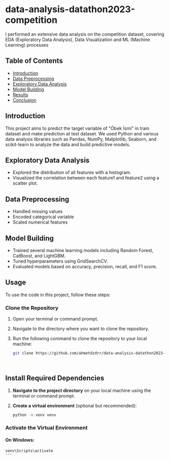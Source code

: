 # data-analysis-datathon2023-competition
I performed an extensive data analysis on the competition dataset, covering EDA (Exploratory Data Analysis), Data Visualization and ML (Machine Learning) processes

## Table of Contents
- [Introduction](#introduction)
- [Data Preprocessing](#data-preprocessing)
- [Exploratory Data Analysis](#exploratory-data-analysis)
- [Model Building](#model-building)
- [Results](#results)
- [Conclusion](#conclusion)


## Introduction
This project aims to predict the target variable of "Öbek İsmi" in train dataset and make prediction at test dataset. We used Python and various data analysis libraries such as Pandas, NumPy, Matplotlib, Seaborn, and scikit-learn to analyze the data and build predictive models.


## Exploratory Data Analysis
- Explored the distribution of all features with a histogram.
- Visualized the correlation between each feature1 and feature2 using a scatter plot.


## Data Preprocessing
- Handled missing values
- Encoded categorical variable
- Scaled numerical features

## Model Building
- Trained several machine learning models including Random Forest, CatBoost, and LightGBM.
- Tuned hyperparameters using GridSearchCV.
- Evaluated models based on accuracy, precision, recall, and F1 score.


## Usage
To use the code in this project, follow these steps:

### Clone the Repository

1. Open your terminal or command prompt.

2. Navigate to the directory where you want to clone the repository.

3. Run the following command to clone the repository to your local machine:

   ```bash
   git clone https://github.com/ahmetdzdrr/data-analysis-datathon2023-competition.git

  
## Install Required Dependencies

1. **Navigate to the project directory** on your local machine using the terminal or command prompt.

2. **Create a virtual environment** (optional but recommended):

   ```bash
   python -m venv venv


### Activate the Virtual Environment

#### On Windows:

  ```
  venv\Scripts\activate
'''
